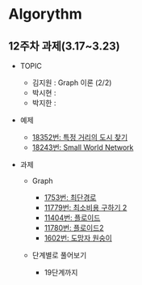 # Algorythm

## 12주차 과제(3.17~3.23)

- TOPIC

  - 김지원 : Graph 이론 (2/2)
  - 박시현 :
  - 박지한 :

- 예제

  - [18352번: 특정 거리의 도시 찾기](https://www.acmicpc.net/problem/18352)
  - [18243번: Small World Network](https://www.acmicpc.net/problem/18243)

- 과제

  - Graph

    - [1753번: 최단경로](https://www.acmicpc.net/problem/1753)
    - [11779번: 최소비용 구하기 2](https://www.acmicpc.net/problem/11779)
    - [11404번: 플로이드](https://www.acmicpc.net/problem/11404)
    - [11780번: 플로이드2](https://www.acmicpc.net/problem/11780)
    - [1602번: 도망자 원숭이](https://www.acmicpc.net/problem/1602)

  - 단계별로 풀어보기
    - 19단계까지
